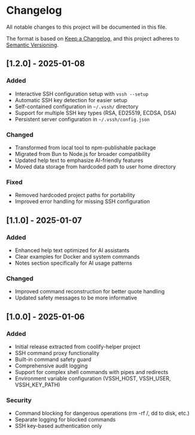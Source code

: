 # Changelog

All notable changes to this project will be documented in this file.

The format is based on [Keep a Changelog](https://keepachangelog.com/en/1.0.0/),
and this project adheres to [Semantic Versioning](https://semver.org/spec/v2.0.0.html).

## [1.2.0] - 2025-01-08

### Added
- Interactive SSH configuration setup with `vssh --setup`
- Automatic SSH key detection for easier setup
- Self-contained configuration in `~/.vssh/` directory
- Support for multiple SSH key types (RSA, ED25519, ECDSA, DSA)
- Persistent server configuration in `~/.vssh/config.json`

### Changed
- Transformed from local tool to npm-publishable package
- Migrated from Bun to Node.js for broader compatibility
- Updated help text to emphasize AI-friendly features
- Moved data storage from hardcoded path to user home directory

### Fixed
- Removed hardcoded project paths for portability
- Improved error handling for missing SSH configuration

## [1.1.0] - 2025-01-07

### Added
- Enhanced help text optimized for AI assistants
- Clear examples for Docker and system commands
- Notes section specifically for AI usage patterns

### Changed
- Improved command reconstruction for better quote handling
- Updated safety messages to be more informative

## [1.0.0] - 2025-01-06

### Added
- Initial release extracted from coolify-helper project
- SSH command proxy functionality
- Built-in command safety guard
- Comprehensive audit logging
- Support for complex shell commands with pipes and redirects
- Environment variable configuration (VSSH_HOST, VSSH_USER, VSSH_KEY_PATH)

### Security
- Command blocking for dangerous operations (rm -rf /, dd to disk, etc.)
- Separate logging for blocked commands
- SSH key-based authentication only